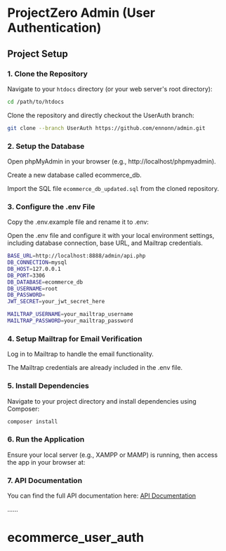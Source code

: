 # ProjectZero Admin (User Authentication)

## Project Setup

### 1. Clone the Repository

Navigate to your `htdocs` directory (or your web server's root directory):

```bash
cd /path/to/htdocs
```

Clone the repository and directly checkout the UserAuth branch:

```bash
git clone --branch UserAuth https://github.com/ennonn/admin.git
```

### 2. Setup the Database

Open phpMyAdmin in your browser (e.g., http://localhost/phpmyadmin).

Create a new database called ecommerce_db.

Import the SQL file ```ecommerce_db_updated.sql``` from the cloned repository.

### 3. Configure the .env File

Copy the .env.example file and rename it to .env:

Open the .env file and configure it with your local environment settings, including database connection, base URL, and Mailtrap credentials.

```bash
BASE_URL=http://localhost:8888/admin/api.php
DB_CONNECTION=mysql
DB_HOST=127.0.0.1
DB_PORT=3306
DB_DATABASE=ecommerce_db
DB_USERNAME=root
DB_PASSWORD=
JWT_SECRET=your_jwt_secret_here

MAILTRAP_USERNAME=your_mailtrap_username
MAILTRAP_PASSWORD=your_mailtrap_password
```

### 4. Setup Mailtrap for Email Verification

Log in to Mailtrap to handle the email functionality.

The Mailtrap credentials are already included in the .env file.


### 5. Install Dependencies
Navigate to your project directory and install dependencies using Composer:

```bash
composer install
```

### 6. Run the Application

Ensure your local server (e.g., XAMPP or MAMP) is running, then access the app in your browser at:

### 7. API Documentation
You can find the full API documentation here:
<a href="https://documenter.getpostman.com/view/30788290/2sAY4shiko" target="_blank">API Documentation</a>

......
# ecommerce_user_auth
